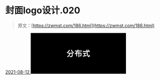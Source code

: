 <!--yml
category: 未分类
date: 0001-01-01 00:00:00
-->

# 封面logo设计.020

> 原文：[https://zwmst.com/186.html](https://zwmst.com/186.html)

   [ <time datetime="2021-08-12T09:32:52+08:00"> 2021-08-12 </time> ](https://zwmst.com/%e5%b0%81%e9%9d%a2logo%e8%ae%be%e8%ae%a1-020-2)  [![](img/8013154b8d7b34efc0882bd8f50b9faa.png)](https://zwmst.com/wp-content/uploads/2021/08/1628731972-25777b2b8aaa142.jpeg)